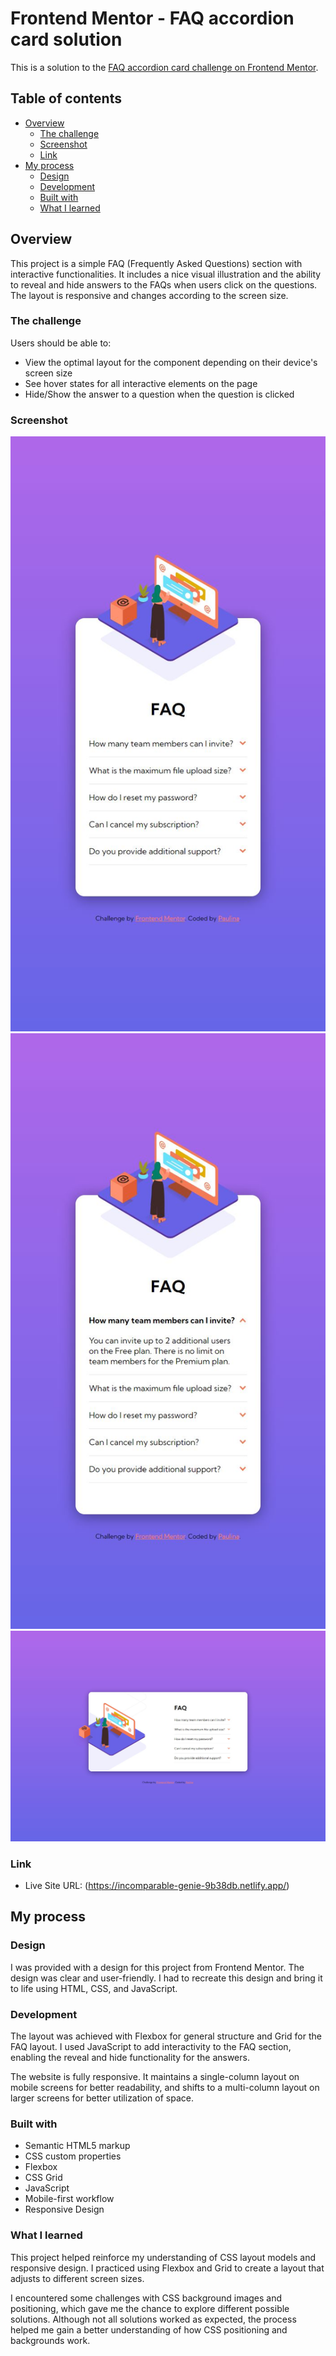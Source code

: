 # Frontend Mentor - FAQ accordion card solution

This is a solution to the [FAQ accordion card challenge on Frontend Mentor](https://www.frontendmentor.io/challenges/faq-accordion-card-XlyjD0Oam).

## Table of contents

- [Overview](#overview)
  - [The challenge](#the-challenge)
  - [Screenshot](#screenshot)
  - [Link](#link)
- [My process](#my-process)
  - [Design](#design)
  - [Development](#development)
  - [Built with](#built-with)
  - [What I learned](#what-i-learned)

## Overview

This project is a simple FAQ (Frequently Asked Questions) section with interactive functionalities. It includes a nice visual illustration and the ability to reveal and hide answers to the FAQs when users click on the questions. The layout is responsive and changes according to the screen size.

### The challenge

Users should be able to:

- View the optimal layout for the component depending on their device's screen size
- See hover states for all interactive elements on the page
- Hide/Show the answer to a question when the question is clicked

### Screenshot

![](./images/faq-accordion-card-mobile.JPG)
![](./images/faq-accordion-card-active-state.JPG)
![](./images/faq-accordion-card-desktop.JPG)

### Link

- Live Site URL: (https://incomparable-genie-9b38db.netlify.app/)

## My process

### Design
I was provided with a design for this project from Frontend Mentor. The design was clear and user-friendly. I had to recreate this design and bring it to life using HTML, CSS, and JavaScript.

### Development

The layout was achieved with Flexbox for general structure and Grid for the FAQ layout. I used JavaScript to add interactivity to the FAQ section, enabling the reveal and hide functionality for the answers.

The website is fully responsive. It maintains a single-column layout on mobile screens for better readability, and shifts to a multi-column layout on larger screens for better utilization of space.

### Built with

- Semantic HTML5 markup
- CSS custom properties
- Flexbox
- CSS Grid
- JavaScript
- Mobile-first workflow
- Responsive Design

### What I learned

This project helped reinforce my understanding of CSS layout models and responsive design. I practiced using Flexbox and Grid to create a layout that adjusts to different screen sizes.

I encountered some challenges with CSS background images and positioning, which gave me the chance to explore different possible solutions. Although not all solutions worked as expected, the process helped me gain a better understanding of how CSS positioning and backgrounds work.

